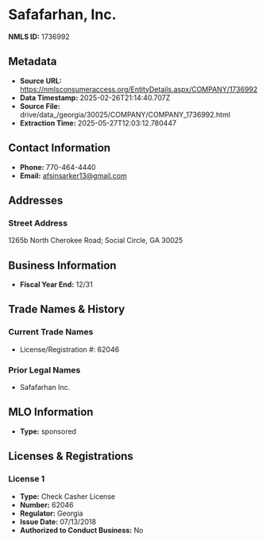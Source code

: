 # Safafarhan, Inc.

**NMLS ID:** 1736992

## Metadata
- **Source URL:** https://nmlsconsumeraccess.org/EntityDetails.aspx/COMPANY/1736992
- **Data Timestamp:** 2025-02-26T21:14:40.707Z
- **Source File:** drive/data_/georgia/30025/COMPANY/COMPANY_1736992.html
- **Extraction Time:** 2025-05-27T12:03:12.780447

## Contact Information
- **Phone:** 770-464-4440
- **Email:** afsinsarker13@gmail.com

## Addresses
### Street Address
1265b North Cherokee Road; Social Circle, GA 30025

## Business Information
- **Fiscal Year End:** 12/31

## Trade Names & History
### Current Trade Names
- License/Registration #: 62046

### Prior Legal Names
- Safafarhan Inc.

## MLO Information
- **Type:** sponsored

## Licenses & Registrations

### License 1
- **Type:** Check Casher License
- **Number:** 62046
- **Regulator:** Georgia
- **Issue Date:** 07/13/2018
- **Authorized to Conduct Business:** No
